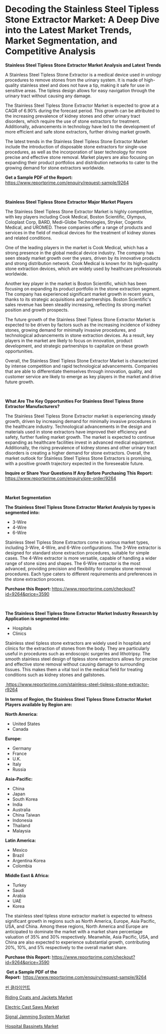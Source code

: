 <p><h1>Decoding the Stainless Steel Tipless Stone Extractor Market: A Deep Dive into the Latest Market Trends, Market Segmentation, and Competitive Analysis</h1></p><p><strong>Stainless Steel Tipless Stone Extractor Market Analysis and Latest Trends</strong></p>
<p><p>A Stainless Steel Tipless Stone Extractor is a medical device used in urology procedures to remove stones from the urinary system. It is made of high-quality stainless steel and does not have a tip, making it safe for use in sensitive areas. The tipless design allows for easy navigation through the urinary tract without causing any damage.</p><p>The Stainless Steel Tipless Stone Extractor Market is expected to grow at a CAGR of 6.90% during the forecast period. This growth can be attributed to the increasing prevalence of kidney stones and other urinary tract disorders, which require the use of stone extractors for treatment. Additionally, advancements in technology have led to the development of more efficient and safe stone extractors, further driving market growth.</p><p>The latest trends in the Stainless Steel Tipless Stone Extractor Market include the introduction of disposable stone extractors for single-use procedures, as well as the incorporation of laser technology for more precise and effective stone removal. Market players are also focusing on expanding their product portfolios and distribution networks to cater to the growing demand for stone extractors worldwide.</p></p>
<p><strong>Get a Sample PDF of the Report:&nbsp;</strong> <a href="https://www.reportprime.com/enquiry/request-sample/9264">https://www.reportprime.com/enquiry/request-sample/9264</a></p>
<p>&nbsp;</p>
<p><strong>Stainless Steel Tipless Stone Extractor Major Market Players</strong></p>
<p><p>The Stainless Steel Tipless Stone Extractor Market is highly competitive, with key players including Cook Medical, Boston Scientific, Olympus, Coloplast Corp, BARD, Medi-Globe Technologies, Stryker, Cogentix Medical, and UROMED. These companies offer a range of products and services in the field of medical devices for the treatment of kidney stones and related conditions.</p><p>One of the leading players in the market is Cook Medical, which has a strong presence in the global medical device industry. The company has seen steady market growth over the years, driven by its innovative products and strong distribution network. Cook Medical is known for its high-quality stone extraction devices, which are widely used by healthcare professionals worldwide.</p><p>Another key player in the market is Boston Scientific, which has been focusing on expanding its product portfolio in the stone extraction segment. The company has experienced significant market growth in recent years, thanks to its strategic acquisitions and partnerships. Boston Scientific's sales revenue has been steadily increasing, reflecting its strong market position and growth prospects.</p><p>The future growth of the Stainless Steel Tipless Stone Extractor Market is expected to be driven by factors such as the increasing incidence of kidney stones, growing demand for minimally invasive procedures, and technological advancements in stone extraction devices. As a result, key players in the market are likely to focus on innovation, product development, and strategic partnerships to capitalize on these growth opportunities.</p><p>Overall, the Stainless Steel Tipless Stone Extractor Market is characterized by intense competition and rapid technological advancements. Companies that are able to differentiate themselves through innovation, quality, and customer service are likely to emerge as key players in the market and drive future growth.</p></p>
<p>&nbsp;</p>
<p><strong>What Are The Key Opportunities For Stainless Steel Tipless Stone Extractor Manufacturers?</strong></p>
<p><p>The Stainless Steel Tipless Stone Extractor market is experiencing steady growth, driven by increasing demand for minimally invasive procedures in the healthcare industry. Technological advancements in the design and materials used in stone extractors have improved their efficiency and safety, further fueling market growth. The market is expected to continue expanding as healthcare facilities invest in advanced medical equipment. Additionally, the rising prevalence of kidney stones and other urinary tract disorders is creating a higher demand for stone extractors. Overall, the market outlook for Stainless Steel Tipless Stone Extractors is promising, with a positive growth trajectory expected in the foreseeable future.</p></p>
<p><strong>Inquire or Share Your Questions If Any Before Purchasing This Report:</strong> <a href="https://www.reportprime.com/enquiry/pre-order/9264">https://www.reportprime.com/enquiry/pre-order/9264</a></p>
<p>&nbsp;</p>
<p><strong>Market Segmentation</strong></p>
<p><strong>The Stainless Steel Tipless Stone Extractor Market Analysis by types is segmented into:</strong></p>
<p><ul><li>3-Wire</li><li>4-Wire</li><li>6-Wire</li></ul></p>
<p><p>Stainless Steel Tipless Stone Extractors come in various market types, including 3-Wire, 4-Wire, and 6-Wire configurations. The 3-Wire extractor is designed for standard stone extraction procedures, suitable for simple cases. The 4-Wire extractor is more versatile, capable of handling a wider range of stone sizes and shapes. The 6-Wire extractor is the most advanced, providing precision and flexibility for complex stone removal procedures. Each type caters to different requirements and preferences in the stone extraction process.</p></p>
<p><strong>Purchase this Report:&nbsp;</strong><a href="https://www.reportprime.com/checkout?id=9264&price=3590">https://www.reportprime.com/checkout?id=9264&price=3590</a></p>
<p>&nbsp;</p>
<p><strong>The Stainless Steel Tipless Stone Extractor Market Industry Research by Application is segmented into:</strong></p>
<p><ul><li>Hospitals</li><li>Clinics</li></ul></p>
<p><p>Stainless steel tipless stone extractors are widely used in hospitals and clinics for the extraction of stones from the body. They are particularly useful in procedures such as endoscopic surgeries and lithotripsy. The smooth stainless steel design of tipless stone extractors allows for precise and effective stone removal without causing damage to surrounding tissues. This makes them a vital tool in the medical field for treating conditions such as kidney stones and gallstones.</p></p>
<p><a href="https://www.reportprime.com/stainless-steel-tipless-stone-extractor-r9264">&nbsp;https://www.reportprime.com/stainless-steel-tipless-stone-extractor-r9264</a></p>
<p><strong>In terms of Region, the Stainless Steel Tipless Stone Extractor Market Players available by Region are:</strong></p>
<p>
    <p> <strong> North America: </strong>
        <ul>
            <li>United States</li>
            <li>Canada</li>
        </ul>
        </p> 
    <p> <strong> Europe: </strong>
        <ul>
            <li>Germany</li>
            <li>France</li>
            <li>U.K.</li>
            <li>Italy</li>
            <li>Russia</li>
        </ul>
        </p> 
    <p> <strong> Asia-Pacific: </strong>
        <ul>
            <li>China</li>
            <li>Japan</li>
            <li>South Korea</li>
            <li>India</li>
            <li>Australia</li>
            <li>China Taiwan</li>
            <li>Indonesia</li>
            <li>Thailand</li>
            <li>Malaysia</li>
        </ul>
        </p> 
    <p> <strong> Latin America: </strong>
        <ul>
            <li>Mexico</li>
            <li>Brazil</li>
            <li>Argentina Korea</li>
            <li>Colombia</li>
        </ul>
        </p> 
    <p> <strong> Middle East & Africa: </strong>
        <ul>
            <li>Turkey</li>
            <li>Saudi</li>
            <li>Arabia</li>
            <li>UAE</li>
            <li>Korea</li>
        </ul>
    </p>
    </p>
<p><p>The stainless steel tipless stone extractor market is expected to witness significant growth in regions such as North America, Europe, Asia Pacific, USA, and China. Among these regions, North America and Europe are anticipated to dominate the market with a market share percentage valuation of 35% and 30% respectively. Meanwhile, Asia Pacific, USA, and China are also expected to experience substantial growth, contributing 20%, 10%, and 5% respectively to the overall market share.</p></p>
<p><strong>Purchase this Report: </strong><a href="https://www.reportprime.com/checkout?id=9264&price=3590">https://www.reportprime.com/checkout?id=9264&price=3590</a></p>
<p>&nbsp;<strong>Get a Sample PDF of the Report:&nbsp;&nbsp;</strong><a href="https://www.reportprime.com/enquiry/request-sample/9264">https://www.reportprime.com/enquiry/request-sample/9264</a></p>
<p><strong></strong></p>
<p><p><a href="https://medium.com/@huyquanghp14vn_98051/thin-client-%EC%8B%9C%EC%9E%A5-%EA%B7%9C%EB%AA%A8-%EB%B0%8F-%EC%A0%90%EC%9C%A0%EC%9C%A8-%EB%B6%84%EC%84%9D-%EC%84%B1%EC%9E%A5-%EB%8F%99%ED%96%A5-%EB%B0%8F-%EC%98%88%EC%B8%A1-2024-2031-948ecbd12bf4">씬 클라이언트</a></p><p><a href="https://medium.com/@clairhane1992/riding-coats-and-jackets-market-forecast-global-market-trends-and-analysis-from-2024-to-2031-4ab879e874c6">Riding Coats and Jackets Market</a></p><p><a href="https://github.com/kaiserrayhan25/Market-Research-Report-List-1/blob/main/electric-cast-saws-market.md">Electric Cast Saws Market</a></p><p><a href="https://medium.com/@amyjacobi/global-signal-jamming-system-market-focus-on-application-end-use-industry-type-equipment-and-6566f9bf78cc">Signal Jamming System Market</a></p><p><a href="https://github.com/FassouRP/Market-Research-Report-List-5/blob/main/hospital-bassinets-market.md">Hospital Bassinets Market</a></p></p>